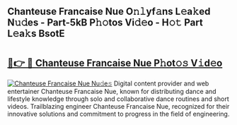 ## Chanteuse Francaise Nue O𝚗𝚕yf𝚊ns L𝚎a𝚔ed N𝚞𝚍es - Part-5kB P𝚑𝚘tos Vi𝚍𝚎o - H𝚘𝚝 Part L𝚎a𝚔s BsotE

# <h2><a href="http://kfe75q.oniu.top/?m=Chanteuse+Francaise+Nue">🔗👉 🔴 Chanteuse Francaise Nue P𝚑ot𝚘𝚜 V𝚒d𝚎o</a></h2>

[![Chanteuse Francaise Nue Nu𝚍e𝚜](https://i.imgur.com/0qMVB7G.gif)](http://kfe75q.oniu.top/?m=Chanteuse+Francaise+Nue)
Digital content provider and web entertainer Chanteuse Francaise Nue, known for distributing dance and lifestyle knowledge through solo and collaborative dance routines and short videos. Trailblazing engineer Chanteuse Francaise Nue, recognized for their innovative solutions and commitment to progress in the field of engineering.  

